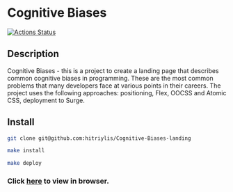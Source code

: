 # Cognitive Biases

[![Actions Status](https://github.com/hitriylis/layout-designer-project-58/actions/workflows/hexlet-check.yml/badge.svg)](https://github.com/hitriylis/layout-designer-project-58/actions)

## Description

Cognitive Biases - this is a project to create a landing page that describes common cognitive biases in programming. These are the most common problems that many developers face at various points in their careers. The project uses the following approaches: positioning, Flex, OOCSS and Atomic CSS, deployment to Surge.

## Install

```bash
git clone git@github.com:hitriylis/Cognitive-Biases-landing
```

```bash
make install
```

```bash
make deploy
```

### Click [here](https://sly-fox.surge.sh/) to view in browser.
